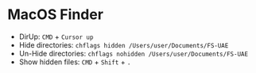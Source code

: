# MacOS Finder


* DirUp: `CMD` + `Cursor up`
* Hide  directories: `chflags hidden /Users/user/Documents/FS-UAE`
* Un-Hide  directories: `chflags nohidden /Users/user/Documents/FS-UAE`
* Show hidden files: `CMD` + `Shift` + `.`

